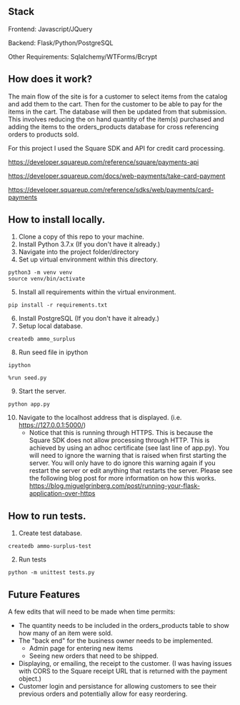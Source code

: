 ## Stack
Frontend: Javascript/JQuery

Backend: Flask/Python/PostgreSQL

Other Requirements: Sqlalchemy/WTForms/Bcrypt

## How does it work?
The main flow of the site is for a customer to select items from the catalog and add them to the cart. Then for the customer to be able to pay for the items in the cart. The database will then be updated from that submission. This involves reducing the on hand quantity of the item(s) purchased and adding the items to the orders_products database for cross referencing orders to products sold.

For this project I used the Square SDK and API for credit card processing.

https://developer.squareup.com/reference/square/payments-api

https://developer.squareup.com/docs/web-payments/take-card-payment

https://developer.squareup.com/reference/sdks/web/payments/card-payments

## How to install locally.
1. Clone a copy of this repo to your machine.
2. Install Python 3.7.x (If you don't have it already.)
3. Navigate into the project folder/directory
4. Set up virtual environment within this directory.
```
python3 -m venv venv
source venv/bin/activate
```
5. Install all requirements within the virtual environment.
```
pip install -r requirements.txt
```
6. Install PostgreSQL (If you don't have it already.)
7. Setup local database.
```
createdb ammo_surplus
```
8. Run seed file in ipython
```
ipython

%run seed.py
```
9. Start the server.
```
python app.py
```
10. Navigate to the localhost address that is displayed. (i.e. https://127.0.0.1:5000/)
     - Notice that this is running through HTTPS. This is because the Square SDK does not allow processing through HTTP. This is achieved by using an adhoc certificate (see last line of app.py). You will need to ignore the warning that is raised when first starting the server. You will only have to do ignore this warning again if you restart the server or edit anything that restarts the server. Please see the following blog post for more information on how this works. https://blog.miguelgrinberg.com/post/running-your-flask-application-over-https

## How to run tests.
1. Create test database.
```
createdb ammo-surplus-test
```
2. Run tests
```
python -m unittest tests.py
```

## Future Features
A few edits that will need to be made when time permits:
- The quantity needs to be included in the orders_products table to show how many of an item were sold.
- The "back end" for the business owner needs to be implemented.
  - Admin page for entering new items 
  - Seeing new orders that need to be shipped.
- Displaying, or emailing, the receipt to the customer. (I was having issues with CORS to the Square receipt URL that is returned with the payment object.)
- Customer login and persistance for allowing customers to see their previous orders and potentially allow for easy reordering.